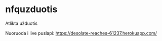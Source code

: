# nfquzduotis
Atlikta užduotis

Nuoruoda i live puslapi:
https://desolate-reaches-61237.herokuapp.com/

